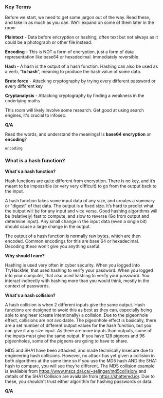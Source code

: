 <h3>Key Terms</h3>

Before we start, we need to get some jargon out of the way.
Read these, and take in as much as you can. We'll expand on some of them later in the room.

**Plaintext** - Data before encryption or hashing, often text but not always as it could be a photograph or other file instead.

**Encoding** - This is NOT a form of encryption, just a form of data representation like base64 or hexadecimal. Immediately reversible.

**Hash** - A hash is the output of a hash function. Hashing can also be used as a verb, "**to hash**", meaning to produce the hash value of some data.

**Brute force** - Attacking cryptography by trying every different password or every different key

**Cryptanalysis** - Attacking cryptography by finding a weakness in the underlying maths

This room will likely involve some research. Get good at using search engines, it's crucial to infosec.

**Q/A**

Read the words, and understand the meanings!
Is **base64** **encryption** or **encoding**?

```encoding```

<h3>What is a hash function?</h3>

**What's a hash function?**

Hash functions are quite different from encryption. There is no key, and it’s meant to be impossible (or very very difficult) to go from the output back to the input.

A hash function takes some input data of any size, and creates a summary or "digest" of that data. The output is a fixed size. It’s hard to predict what the output will be for any input and vice versa. Good hashing algorithms will be (relatively) fast to compute, and slow to reverse (Go from output and determine input). Any small change in the input data (even a single bit) should cause a large change in the output.

The output of a hash function is normally raw bytes, which are then encoded. Common encodings for this are base 64 or hexadecimal. Decoding these won’t give you anything useful.

**Why should I care?**

Hashing is used very often in cyber security. When you logged into TryHackMe, that used hashing to verify your password. When you logged into your computer, that also used hashing to verify your password. You interact indirectly with hashing more than you would think, mostly in the context of passwords.

**What's a hash collision?**

A hash collision is when 2 different inputs give the same output. Hash functions are designed to avoid this as best as they can, especially being able to engineer (create intentionally) a collision. Due to the pigeonhole effect, collisions are not avoidable. The pigeonhole effect is basically, there are a set number of different output values for the hash function, but you can give it any size input. As there are more inputs than outputs, some of the inputs must give the same output. If you have 128 pigeons and 96 pigeonholes, some of the pigeons are going to have to share.

MD5 and SHA1 have been attacked, and made technically insecure due to engineering hash collisions. However, no attack has yet given a collision in both algorithms at the same time so if you use the MD5 hash AND the SHA1 hash to compare, you will see they’re different. The MD5 collision example is available from https://www.mscs.dal.ca/~selinger/md5collision/ and details of the SHA1 Collision are available from https://shattered.io/. Due to these, you shouldn't trust either algorithm for hashing passwords or data.

**Q/A**

